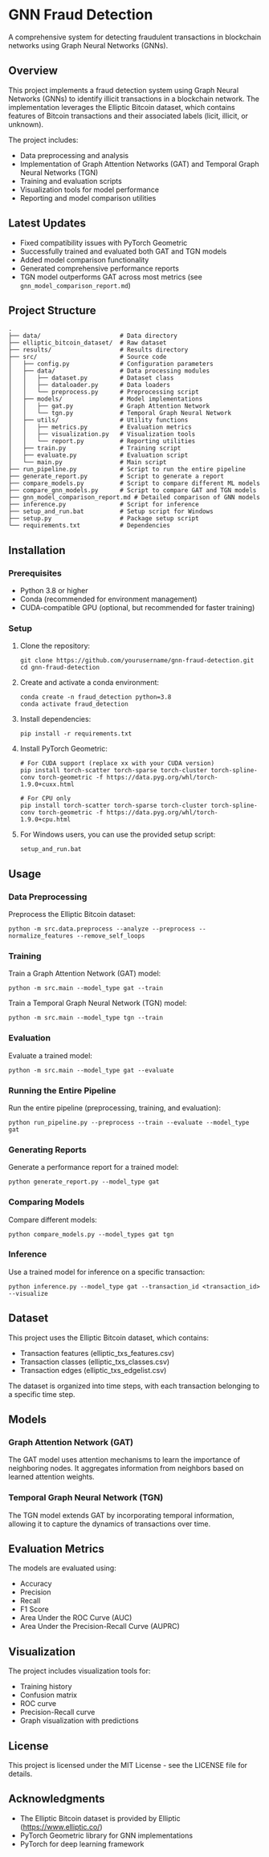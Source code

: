 # GNN Fraud Detection

A comprehensive system for detecting fraudulent transactions in blockchain networks using Graph Neural Networks (GNNs).

## Overview

This project implements a fraud detection system using Graph Neural Networks (GNNs) to identify illicit transactions in a blockchain network. The implementation leverages the Elliptic Bitcoin dataset, which contains features of Bitcoin transactions and their associated labels (licit, illicit, or unknown).

The project includes:
- Data preprocessing and analysis
- Implementation of Graph Attention Networks (GAT) and Temporal Graph Neural Networks (TGN)
- Training and evaluation scripts
- Visualization tools for model performance
- Reporting and model comparison utilities

## Latest Updates

- Fixed compatibility issues with PyTorch Geometric
- Successfully trained and evaluated both GAT and TGN models
- Added model comparison functionality
- Generated comprehensive performance reports
- TGN model outperforms GAT across most metrics (see `gnn_model_comparison_report.md`)

## Project Structure

```
.
├── data/                      # Data directory
├── elliptic_bitcoin_dataset/  # Raw dataset
├── results/                   # Results directory
├── src/                       # Source code
│   ├── config.py              # Configuration parameters
│   ├── data/                  # Data processing modules
│   │   ├── dataset.py         # Dataset class
│   │   ├── dataloader.py      # Data loaders
│   │   └── preprocess.py      # Preprocessing script
│   ├── models/                # Model implementations
│   │   ├── gat.py             # Graph Attention Network
│   │   └── tgn.py             # Temporal Graph Neural Network
│   ├── utils/                 # Utility functions
│   │   ├── metrics.py         # Evaluation metrics
│   │   ├── visualization.py   # Visualization tools
│   │   └── report.py          # Reporting utilities
│   ├── train.py               # Training script
│   ├── evaluate.py            # Evaluation script
│   └── main.py                # Main script
├── run_pipeline.py            # Script to run the entire pipeline
├── generate_report.py         # Script to generate a report
├── compare_models.py          # Script to compare different ML models
├── compare_gnn_models.py      # Script to compare GAT and TGN models
├── gnn_model_comparison_report.md # Detailed comparison of GNN models
├── inference.py               # Script for inference
├── setup_and_run.bat          # Setup script for Windows
├── setup.py                   # Package setup script
└── requirements.txt           # Dependencies
```

## Installation

### Prerequisites

- Python 3.8 or higher
- Conda (recommended for environment management)
- CUDA-compatible GPU (optional, but recommended for faster training)

### Setup

1. Clone the repository:
   ```
   git clone https://github.com/yourusername/gnn-fraud-detection.git
   cd gnn-fraud-detection
   ```

2. Create and activate a conda environment:
   ```
   conda create -n fraud_detection python=3.8
   conda activate fraud_detection
   ```

3. Install dependencies:
   ```
   pip install -r requirements.txt
   ```

4. Install PyTorch Geometric:
   ```
   # For CUDA support (replace xx with your CUDA version)
   pip install torch-scatter torch-sparse torch-cluster torch-spline-conv torch-geometric -f https://data.pyg.org/whl/torch-1.9.0+cuxx.html
   
   # For CPU only
   pip install torch-scatter torch-sparse torch-cluster torch-spline-conv torch-geometric -f https://data.pyg.org/whl/torch-1.9.0+cpu.html
   ```

5. For Windows users, you can use the provided setup script:
   ```
   setup_and_run.bat
   ```

## Usage

### Data Preprocessing

Preprocess the Elliptic Bitcoin dataset:

```
python -m src.data.preprocess --analyze --preprocess --normalize_features --remove_self_loops
```

### Training

Train a Graph Attention Network (GAT) model:

```
python -m src.main --model_type gat --train
```

Train a Temporal Graph Neural Network (TGN) model:

```
python -m src.main --model_type tgn --train
```

### Evaluation

Evaluate a trained model:

```
python -m src.main --model_type gat --evaluate
```

### Running the Entire Pipeline

Run the entire pipeline (preprocessing, training, and evaluation):

```
python run_pipeline.py --preprocess --train --evaluate --model_type gat
```

### Generating Reports

Generate a performance report for a trained model:

```
python generate_report.py --model_type gat
```

### Comparing Models

Compare different models:

```
python compare_models.py --model_types gat tgn
```

### Inference

Use a trained model for inference on a specific transaction:

```
python inference.py --model_type gat --transaction_id <transaction_id> --visualize
```

## Dataset

This project uses the Elliptic Bitcoin dataset, which contains:
- Transaction features (elliptic_txs_features.csv)
- Transaction classes (elliptic_txs_classes.csv)
- Transaction edges (elliptic_txs_edgelist.csv)

The dataset is organized into time steps, with each transaction belonging to a specific time step.

## Models

### Graph Attention Network (GAT)

The GAT model uses attention mechanisms to learn the importance of neighboring nodes. It aggregates information from neighbors based on learned attention weights.

### Temporal Graph Neural Network (TGN)

The TGN model extends GAT by incorporating temporal information, allowing it to capture the dynamics of transactions over time.

## Evaluation Metrics

The models are evaluated using:
- Accuracy
- Precision
- Recall
- F1 Score
- Area Under the ROC Curve (AUC)
- Area Under the Precision-Recall Curve (AUPRC)

## Visualization

The project includes visualization tools for:
- Training history
- Confusion matrix
- ROC curve
- Precision-Recall curve
- Graph visualization with predictions

## License

This project is licensed under the MIT License - see the LICENSE file for details.

## Acknowledgments

- The Elliptic Bitcoin dataset is provided by Elliptic (https://www.elliptic.co/)
- PyTorch Geometric library for GNN implementations
- PyTorch for deep learning framework
